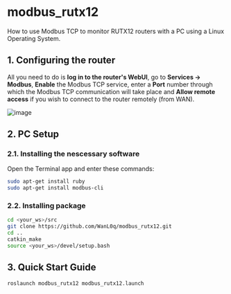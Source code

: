 # modbus_rutx12
How to use Modbus TCP to monitor RUTX12 routers with a PC using a Linux Operating System.
## 1. Configuring the router
All you need to do is __log in to the router's WebUI__, go to __Services → Modbus__, __Enable__ the Modbus TCP service, enter a __Port__ number through which the Modbus TCP communication will take place and __Allow remote access__ if you wish to connect to the router remotely (from WAN).

![image](https://github.com/WanL0q/modbus_rutx12/assets/134664967/8e5aa24a-79d6-4fef-b343-a8d96e6507d7)

## 2. PC Setup
### 2.1. Installing the nescessary software
Open the Terminal app and enter these commands:
```sh
sudo apt-get install ruby
sudo apt-get install modbus-cli
```
### 2.2. Installing package
```sh
cd <your_ws>/src
git clone https://github.com/WanL0q/modbus_rutx12.git
cd ..
catkin_make
source <your_ws>/devel/setup.bash
```
## 3. Quick Start Guide
```sh
roslaunch modbus_rutx12 modbus_rutx12.launch
```
